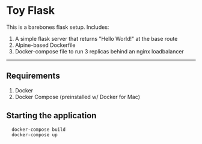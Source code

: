 # Toy Flask

This is a barebones flask setup. Includes:
1. A simple flask server that returns "Hello World!" at the base route
1. Alpine-based Dockerfile
1. Docker-compose file to run 3 replicas behind an nginx loadbalancer

----------

## Requirements

1. Docker
1. Docker Compose (preinstalled w/ Docker for Mac)

## Starting the application

```bash
  docker-compose build
  docker-compose up
```
